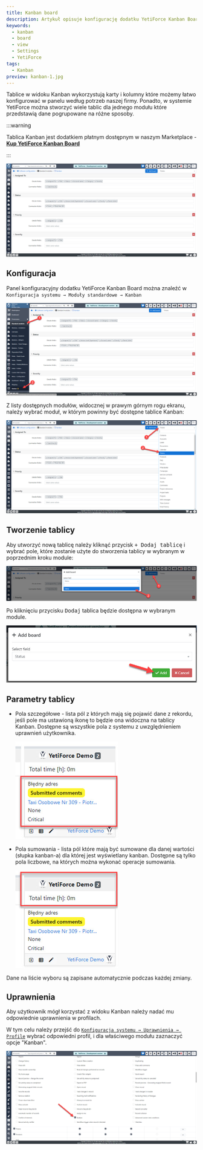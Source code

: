 ```yaml
---
title: Kanban board
description: Artykuł opisuje konfigurację dodatku YetiForce Kanban Board
keywords:
  - kanban
  - board
  - view
  - Settings
  - YetiForce
tags:
  - Kanban
preview: kanban-1.jpg
---
```


Tablice w widoku Kanban wykorzystują karty i kolumny które możemy łatwo konfigurować w panelu według potrzeb naszej firmy. Ponadto, w systemie YetiForce można stworzyć wiele tablic dla jednego modułu które przedstawią dane pogrupowane na różne sposoby.

:::warning

Tablica Kanban jest dodatkiem płatnym dostępnym w naszym Marketplace - [**Kup YetiForce Kanban Board**](https://yetiforce.com/pl/yetiforce-kanban)

:::

![kanban-1](kanban-1.jpg)

## Konfiguracja

Panel konfiguracyjny dodatku YetiForce Kanban Board można znaleźć w `Konfiguracja systemu → Moduły standardowe → Kanban`

![kanban-2](kanban-2.jpg)

Z listy dostępnych modułów, widocznej w prawym górnym rogu ekranu, należy wybrać moduł, w którym powinny być dostępne tablice Kanban:

![kanban-3](kanban-3.jpg)

## Tworzenie tablicy

Aby utworzyć nową tablicę należy kliknąć przycisk <kbd>+ Dodaj tablicę</kbd> i wybrać pole, które zostanie użyte do stworzenia tablicy w wybranym w poprzednim kroku module:

![kanban-4](kanban-4.jpg)

Po kliknięciu przycisku <kbd>Dodaj</kbd> tablica będzie dostępna w wybranym module.

![kanban-5](kanban-5.jpg)

## Parametry tablicy

- Pola szczegółowe - lista pól z których mają się pojawić dane z rekordu, jeśli pole ma ustawioną ikonę to będzie ona widoczna na tablicy Kanban. Dostępne są wszystkie pola z systemu z uwzględnieniem uprawnień użytkownika.

  ![kanban-6](kanban-6.jpg)

- Pola sumowania - lista pól które mają być sumowane dla danej wartości (słupka kanban-a) dla której jest wyświetlany kanban. Dostępne są tylko pola liczbowe, na których można wykonać operacje sumowania.

  ![kanban-7](kanban-7.jpg)

Dane na liście wyboru są zapisane automatycznie podczas każdej zmiany.

## Uprawnienia

Aby użytkownik mógł korzystać z widoku Kanban należy nadać mu odpowiednie uprawnienia w profilach.

W tym celu należy przejść do [`Konfiguracja systemu → Uprawnienia → Profile`](/administrator-guides/permissions/profiles/) wybrać odpowiedni profil, i dla właściwego modułu zaznaczyć opcje "Kanban".

![kanban-8](kanban-8.jpg)
